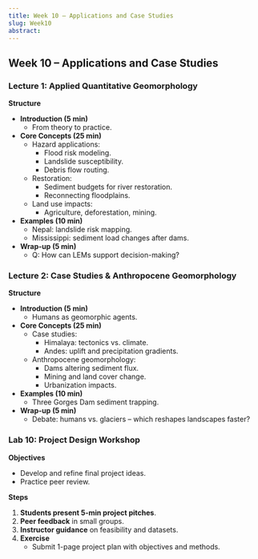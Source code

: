 ```yaml
---
title: Week 10 – Applications and Case Studies
slug: Week10
abstract:
---
```


## Week 10 – Applications and Case Studies

### Lecture 1: Applied Quantitative Geomorphology
**Structure**
- **Introduction (5 min)**
  - From theory to practice.
- **Core Concepts (25 min)**
  - Hazard applications:
    - Flood risk modeling.
    - Landslide susceptibility.
    - Debris flow routing.
  - Restoration:
    - Sediment budgets for river restoration.
    - Reconnecting floodplains.
  - Land use impacts:
    - Agriculture, deforestation, mining.
- **Examples (10 min)**
  - Nepal: landslide risk mapping.
  - Mississippi: sediment load changes after dams.
- **Wrap-up (5 min)**
  - Q: How can LEMs support decision-making?

### Lecture 2: Case Studies & Anthropocene Geomorphology
**Structure**
- **Introduction (5 min)**
  - Humans as geomorphic agents.
- **Core Concepts (25 min)**
  - Case studies:
    - Himalaya: tectonics vs. climate.
    - Andes: uplift and precipitation gradients.
  - Anthropocene geomorphology:
    - Dams altering sediment flux.
    - Mining and land cover change.
    - Urbanization impacts.
- **Examples (10 min)**
  - Three Gorges Dam sediment trapping.
- **Wrap-up (5 min)**
  - Debate: humans vs. glaciers – which reshapes landscapes faster?

### Lab 10: Project Design Workshop
**Objectives**
- Develop and refine final project ideas.
- Practice peer review.

**Steps**
1. **Students present 5-min project pitches**.
2. **Peer feedback** in small groups.
3. **Instructor guidance** on feasibility and datasets.
4. **Exercise**
   - Submit 1-page project plan with objectives and methods.
